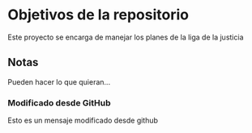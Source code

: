 # Objetivos de la repositorio

Este proyecto se encarga de manejar los planes de la liga de la justicia


## Notas
Pueden hacer lo que quieran...

### Modificado desde GitHub

Esto es un mensaje modificado desde github
